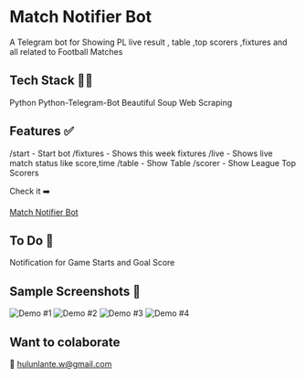 # Match Notifier Bot

A Telegram bot for Showing PL live result , table ,top scorers ,fixtures and all related to Football Matches

## Tech Stack :technologist:

Python
Python-Telegram-Bot
Beautiful Soup
Web Scraping

## Features ✅

/start - Start bot
/fixtures - Shows this week fixtures
/live - Shows live match status like score,time
/table - Show Table
/scorer - Show League Top Scorers

Check it ➡️

[Match Notifier Bot](https://t.me/MatchNotifier_Bot "Bot")

## To Do 📄

Notification for Game Starts and Goal Score

## Sample Screenshots 📸
![Demo #1](./image/README/1679918386410.png) ![Demo #2](./image/README/1679918409886.png) ![Demo #3](./image/README/1679918442876.png) ![Demo #4](./image/README/1679918451169.png)

## Want to colaborate

📧 hulunlante.w@gmail.com
